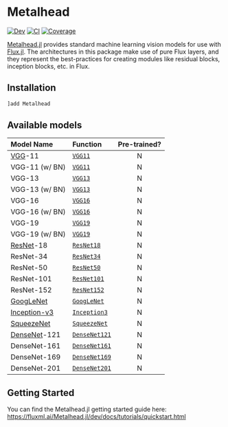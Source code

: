 # Metalhead

[![Dev](https://img.shields.io/badge/docs-dev-blue.svg)](https://fluxml.github.io/Metalhead.jl/dev)
[![CI](https://github.com/FluxML/Metalhead.jl/actions/workflows/CI.yml/badge.svg)](https://github.com/FluxML/Metalhead.jl/actions/workflows/CI.yml)
[![Coverage](https://codecov.io/gh/FluxML/Metalhead.jl/branch/master/graph/badge.svg)](https://codecov.io/gh/FluxML/Metalhead.jl)

[Metalhead.jl](https://github.com/FluxML/Metalhead.jl) provides standard machine learning vision models for use with [Flux.jl](https://fluxml.ai). The architectures in this package make use of pure Flux layers, and they represent the best-practices for creating modules like residual blocks, inception blocks, etc. in Flux.

## Installation

```julia
]add Metalhead
```

## Available models

| Model Name                                       | Function                                                                                  | Pre-trained? |
|:-------------------------------------------------|:------------------------------------------------------------------------------------------|:------------:|
| [VGG](https://arxiv.org/abs/1409.1556)-11        | [`VGG11`](https://fluxml.ai/Metalhead.jl/dev/docstrings/Metalhead.VGG11.html)             | N            |
| VGG-11 (w/ BN)                                   | [`VGG11`](https://fluxml.ai/Metalhead.jl/dev/docstrings/Metalhead.VGG11.html)             | N            |
| VGG-13                                           | [`VGG13`](https://fluxml.ai/Metalhead.jl/dev/docstrings/Metalhead.VGG13.html)             | N            |
| VGG-13 (w/ BN)                                   | [`VGG13`](https://fluxml.ai/Metalhead.jl/dev/docstrings/Metalhead.VGG13.html)             | N            |
| VGG-16                                           | [`VGG16`](https://fluxml.ai/Metalhead.jl/dev/docstrings/Metalhead.VGG16.html)             | N            |
| VGG-16 (w/ BN)                                   | [`VGG16`](https://fluxml.ai/Metalhead.jl/dev/docstrings/Metalhead.VGG16.html)             | N            |
| VGG-19                                           | [`VGG19`](https://fluxml.ai/Metalhead.jl/dev/docstrings/Metalhead.VGG19.html)             | N            |
| VGG-19 (w/ BN)                                   | [`VGG19`](https://fluxml.ai/Metalhead.jl/dev/docstrings/Metalhead.VGG19.html)             | N            |
| [ResNet](https://arxiv.org/abs/1512.03385)-18    | [`ResNet18`](https://fluxml.ai/Metalhead.jl/dev/docstrings/Metalhead.ResNet18.html)       | N            |
| ResNet-34                                        | [`ResNet34`](https://fluxml.ai/Metalhead.jl/dev/docstrings/Metalhead.ResNet34.html)       | N            |
| ResNet-50                                        | [`ResNet50`](https://fluxml.ai/Metalhead.jl/dev/docstrings/Metalhead.ResNet50.html)       | N            |
| ResNet-101                                       | [`ResNet101`](https://fluxml.ai/Metalhead.jl/dev/docstrings/Metalhead.ResNet101.html)     | N            |
| ResNet-152                                       | [`ResNet152`](https://fluxml.ai/Metalhead.jl/dev/docstrings/Metalhead.ResNet152.html)     | N            |
| [GoogLeNet](https://arxiv.org/abs/1409.4842)     | [`GoogLeNet`](https://fluxml.ai/Metalhead.jl/dev/docstrings/Metalhead.GoogLeNet.html)     | N            |
| [Inception-v3](https://arxiv.org/abs/1512.00567) | [`Inception3`](https://fluxml.ai/Metalhead.jl/dev/docstrings/Metalhead.Inception3.html)   | N            |
| [SqueezeNet](https://arxiv.org/abs/1602.07360)   | [`SqueezeNet`](https://fluxml.ai/Metalhead.jl/dev/docstrings/Metalhead.SqueezeNet.html)   | N            |
| [DenseNet](https://arxiv.org/abs/1608.06993)-121 | [`DenseNet121`](https://fluxml.ai/Metalhead.jl/dev/docstrings/Metalhead.DenseNet121.html) | N            |
| DenseNet-161                                     | [`DenseNet161`](https://fluxml.ai/Metalhead.jl/dev/docstrings/Metalhead.DenseNet161.html) | N            |
| DenseNet-169                                     | [`DenseNet169`](https://fluxml.ai/Metalhead.jl/dev/docstrings/Metalhead.DenseNet169.html) | N            |
| DenseNet-201                                     | [`DenseNet201`](https://fluxml.ai/Metalhead.jl/dev/docstrings/Metalhead.DenseNet201.html) | N            |

## Getting Started

You can find the Metalhead.jl getting started guide here: https://fluxml.ai/Metalhead.jl/dev/docs/tutorials/quickstart.html